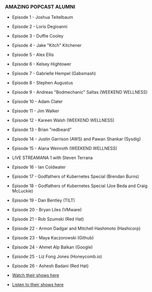 ### AMAZING POPCAST ALUMNI
* Episode 1 - Joshua Teitelbaum
* Episode 2 - Loris Degioanni 
* Episode 3 - Duffie Cooley
* Episode 4 - Jake "Kitch" Kitchener
* Episode 5 - Alex Ellis
* Episode 6 - Kelsey Hightower
* Episode 7 - Gabrielle Hempel (Gabsmash)
* Episode 8 - Stephen Augustus
* Episode 9 - Andreas "Bodmechanic" Saltas (WEEKEND WELLNESS)
* Episode 10 - Adam Clater
* Episode 11 - Jim Walker
* Episode 12 - Kareen Walsh (WEEKEND WELLNESS)
* Episode 13 - Brian "redbeard"
* Episode 14 - Justin Garrison (AWS) and Pawan Shankar (Sysdig)
* Episode 15 - Alana Weinroth (WEEKEND WELLNESS)
* LIVE STREAMANA 1 with Steven Terrana 
* Episode 16 - Ian Coldwater
* Episode 17 - Godfathers of Kubernetes Special (Brendan Burns)
* Episode 18 - Godfathers of Kubernetes Special (Joe Beda and Craig McLuckie)
* Episode 19 - Dan Bentley (TILT)
* Episode 20 - Bryan Liles (VMware)
* Episode 21 - Rob Szumski (Red Hat)
* Episode 22 - Armon Dadgar and Mitchell Hashimoto (Hashicorp)
* Episode 23 - Maya Kaczorowski (Github)
* Episode 24 - Ahmet Alp Balkan (Google)
* Episode 25 - Liz Fong Jones (Honeycomb.io)
* Episode 26 - Ashesh Badani (Red Hat)

* [Watch their shows here](http://bit.ly/3fC7sxd)
* [Listen to their shows here](http://bit.ly/35MXfte)

